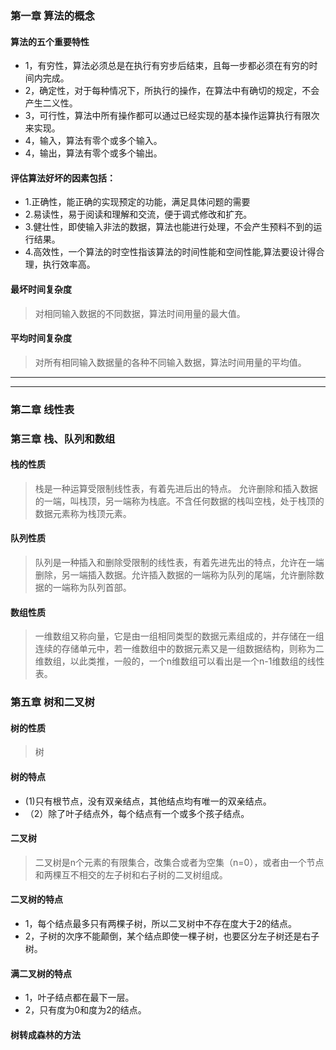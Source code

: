 <!--
 * @Author: zhangkangbin
 * @Date: 2022-11-06 11:41:46
 * @LastEditors: zhangkangbin
 * @LastEditTime: 2022-11-11 12:58:57
 * @FilePath: \C_Study\2outline\concept.md
 * @Description: 
-->
### 第一章 算法的概念
#### 算法的五个重要特性
- 1，有穷性，算法必须总是在执行有穷步后结束，且每一步都必须在有穷的时间内完成。
- 2，确定性，对于每种情况下，所执行的操作，在算法中有确切的规定，不会产生二义性。
- 3，可行性，算法中所有操作都可以通过已经实现的基本操作运算执行有限次来实现。
- 4，输入，算法有零个或多个输入。
- 4，输出，算法有零个或多个输出。

#### 评估算法好坏的因素包括：

- 1.正确性，能正确的实现预定的功能，满足具体问题的需要
- 2.易读性，易于阅读和理解和交流，便于调式修改和扩充。
- 3.健壮性，即使输入非法的数据，算法也能进行处理，不会产生预料不到的运行结果。
- 4.高效性，一个算法的时空性指该算法的时间性能和空间性能,算法要设计得合理，执行效率高。

#### 最坏时间复杂度
>对相同输入数据的不同数据，算法时间用量的最大值。

#### 平均时间复杂度
> 对所有相同输入数据量的各种不同输入数据，算法时间用量的平均值。


--------------------------------------------------------------------------
--------------------------------------------------------------------------

### 第二章 线性表

### 第三章 栈、队列和数组

#### 栈的性质
>栈是一种运算受限制线性表，有着先进后出的特点。
允许删除和插入数据的一端，叫栈顶，另一端称为栈底。不含任何数据的栈叫空栈，处于栈顶的数据元素称为栈顶元素。

#### 队列性质

>队列是一种插入和删除受限制的线性表，有着先进先出的特点，允许在一端删除，另一端插入数据。允许插入数据的一端称为队列的尾端，允许删除数据的一端称为队列首部。


#### 数组性质

>一维数组又称向量，它是由一组相同类型的数据元素组成的，并存储在一组连续的存储单元中，若一维数组中的数据元素又是一组数据结构，则称为二维数组，以此类推，一般的，一个n维数组可以看出是一个n-1维数组的线性表。


### 第五章 树和二叉树

#### 树的性质
>树

#### 树的特点
-  (1)只有根节点，没有双亲结点，其他结点均有唯一的双亲结点。
- （2）除了叶子结点外，每个结点有一个或多个孩子结点。


#### 二叉树
>二叉树是n个元素的有限集合，改集合或者为空集（n=0），或者由一个节点和两棵互不相交的左子树和右子树的二叉树组成。

#### 二叉树的特点
- 1，每个结点最多只有两棵子树，所以二叉树中不存在度大于2的结点。
- 2，子树的次序不能颠倒，某个结点即使一棵子树，也要区分左子树还是右子树。


#### 满二叉树的特点
- 1，叶子结点都在最下一层。
- 2，只有度为0和度为2的结点。


#### 树转成森林的方法



